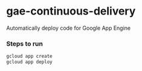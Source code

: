 # gae-continuous-delivery
Automatically deploy code for Google App Engine

### Steps to run

```bash
gcloud app create 
gcloud app deploy
```